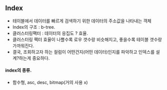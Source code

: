## Index 
- 테이블에서 데이터를 빠르게 검색하기 위한 데이터의 주소값을 나타내는 객체
- Index의 구조 : b-tree.
- 클러스터링팩터 : 데이터의 응집도 ? 효율.
- 클러스터링 팩터 효율이 나쁠수록 로우 갯수랑 비슷해지고, 좋을수록 테이블 갯수랑 가까워진다.
- 결국, 조회하고자 하는 컬럼이 어떤건지(어떤 데이터)인지를 파악하고 인덱스를 설계?하는게 중요하다.

#### index의 종류.
- 함수형, asc, desc, bitmap(거의 사용 x)



  